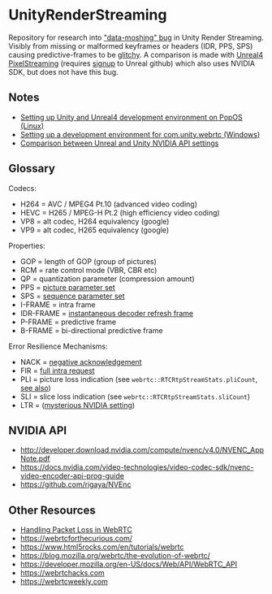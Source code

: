 # UnityRenderStreaming

Repository for research into ["data-moshing" bug](https://github.com/Unity-Technologies/com.unity.webrtc/issues/205) in Unity Render Streaming. Visibly from missing or malformed keyframes or headers (IDR, PPS, SPS) causing predictive-frames to be [glitchy](https://www.goodreads.com/quotes/649039-whatever-you-now-find-weird-ugly-uncomfortable-and-nasty-about). A comparison is made with [Unreal4 PixelStreaming](https://github.com/EpicGames/UnrealEngine/tree/f8f4b403eb682ffc055613c7caf9d2ba5df7f319/Engine/Plugins/Media/PixelStreaming/Source/PixelStreaming) (requires [signup](https://www.unrealengine.com/en-US/ue4-on-github) to Unreal github) which also uses NVIDIA SDK, but does not have this bug.

## Notes

* [Setting up Unity and Unreal4 development environment on PopOS (Linux)](DEV.linux.md)
* [Setting up a development environment for com.unity.webrtc (Windows)](DEV.windows.md)
* [Comparison between Unreal and Unity NVIDIA API settings](COMPARE.md)

## Glossary

Codecs:

* H264 = AVC / MPEG4 Pt.10 (advanced video coding)
* HEVC = H265 / MPEG-H Pt.2 (high efficiency video coding)
* VP8 = alt codec, H264 equivalency (google)
* VP9 = alt codec, H265 equivalency (google)

Properties:

* GOP = length of GOP (group of pictures)
* RCM = rate control mode (VBR, CBR etc)
* QP = quantization parameter (compression amount)
* PPS = [picture parameter set](https://www.quora.com/What-are-SPS-and-PPS-in-video-codecs)
* SPS = [sequence parameter set](https://www.quora.com/What-are-SPS-and-PPS-in-video-codecs)
* I-FRAME = intra frame
* IDR-FRAME = [instantaneous decoder refresh frame](https://streaminglearningcenter.com/articles/everything-you-ever-wanted-to-know-about-idr-frames-but-were-afraid-to-ask.html)
* P-FRAME = predictive frame 
* B-FRAME = bi-directional predictive frame

Error Resilience Mechanisms:

* NACK = [negative acknowledgement](https://www.callstats.io/blog/2015/10/30/error-resilience-mechanisms-webrtc-video)
* FIR = [full intra request](https://www.callstats.io/blog/2015/10/30/error-resilience-mechanisms-webrtc-video)
* PLI = picture loss indication (see `webrtc::RTCRtpStreamStats.pliCount`, [see also](https://stackoverflow.com/questions/64285619/webrtc-how-to-force-pli-packet-sent-from-javascript-web-app-client))
* SLI = slice loss indication (see `webrtc::RTCRtpStreamStats.sliCount`)
* LTR = ([mysterious NVIDIA setting](https://forums.developer.nvidia.com/t/hevc-ltr-does-it-work-or-not/48623))

## NVIDIA API

* http://developer.download.nvidia.com/compute/nvenc/v4.0/NVENC_AppNote.pdf
* https://docs.nvidia.com/video-technologies/video-codec-sdk/nvenc-video-encoder-api-prog-guide
* https://github.com/rigaya/NVEnc

## Other Resources

* [Handling Packet Loss in WebRTC](https://static.googleusercontent.com/media/research.google.com/en//pubs/archive/41611.pdf)
* https://webrtcforthecurious.com/
* https://www.html5rocks.com/en/tutorials/webrtc
* https://blog.mozilla.org/webrtc/the-evolution-of-webrtc/
* https://developer.mozilla.org/en-US/docs/Web/API/WebRTC_API
* https://webrtchacks.com
* https://webrtcweekly.com

